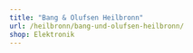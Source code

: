 ```yaml
---
title: "Bang & Olufsen Heilbronn"
url: /heilbronn/bang-und-olufsen-heilbronn/
shop: Elektronik
---
```

